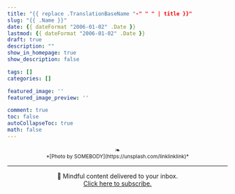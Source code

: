 ```yaml
---
title: "{{ replace .TranslationBaseName "-" " " | title }}"
slug: "{{ .Name }}"
date: {{ dateFormat "2006-01-02" .Date }}
lastmod: {{ dateFormat "2006-01-02" .Date }}
draft: true
description: ""
show_in_homepage: true
show_description: false

tags: []
categories: []

featured_image: ''
featured_image_preview: ''

comment: true
toc: false
autoCollapseToc: true
math: false
---
```




<!--more-->

<center>❧</center>
<center><small> *[Photo by SOMEBODY](https://unsplash.com/linklinklink)* </small>

---

📨 Mindful content delivered to your inbox. <br>[Click here to subscribe.](https://mailchi.mp/269014a38d08/adamtervort)</center>